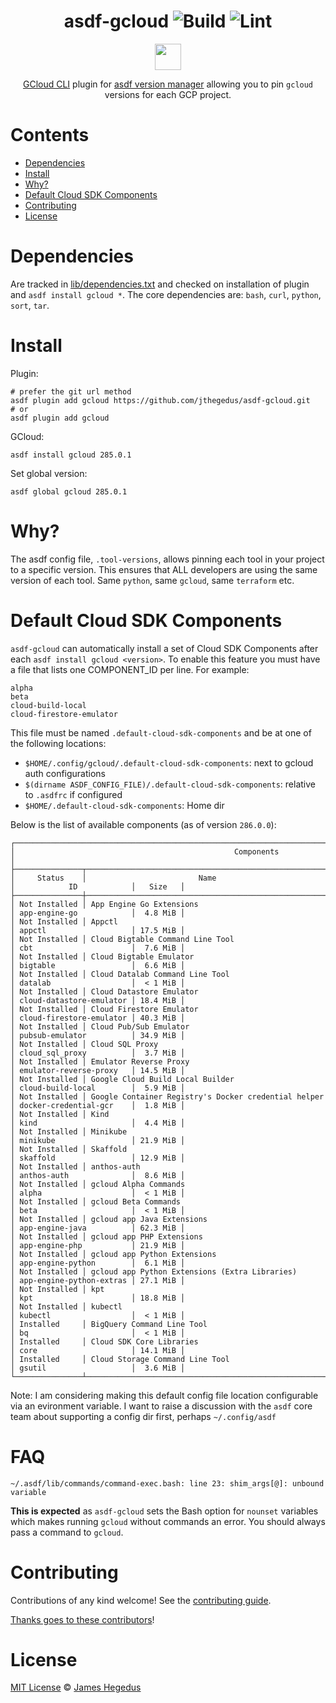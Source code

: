 <div align="center">

# asdf-gcloud ![Build](https://github.com/jthegedus/asdf-gcloud/workflows/Build/badge.svg) ![Lint](https://github.com/jthegedus/asdf-gcloud/workflows/Lint/badge.svg)

<a href="https://cloud.google.com/sdk/gcloud/reference" target="_blank" rel="noopener noreferrer">
    <img src="images/logo_lockup_cloud_rgb.png" height="42" align="middle" />
</a>

[GCloud CLI](https://cloud.google.com/sdk/gcloud/reference) plugin for [asdf version manager](https://asdf-vm.com) allowing you to pin `gcloud` versions for each GCP project.

</div>

# Contents

- [Dependencies](#dependencies)
- [Install](#install)
- [Why?](#why)
- [Default Cloud SDK Components](#default-cloud-sdk-components)
- [Contributing](#contributing)
- [License](#license)

# Dependencies

Are tracked in [lib/dependencies.txt](lib/dependencies.txt) and checked on installation of plugin and `asdf install gcloud *`. The core dependencies are: `bash`, `curl`, `python`, `sort`, `tar`.

# Install

Plugin:

```shell
# prefer the git url method
asdf plugin add gcloud https://github.com/jthegedus/asdf-gcloud.git
# or
asdf plugin add gcloud
```

GCloud:

```shell
asdf install gcloud 285.0.1
```

Set global version:

```shell
asdf global gcloud 285.0.1
```

# Why?

The asdf config file, `.tool-versions`, allows pinning each tool in your project to a specific version. This ensures that ALL developers are using the same version of each tool. Same `python`, same `gcloud`, same `terraform` etc.

# Default Cloud SDK Components

`asdf-gcloud` can automatically install a set of Cloud SDK Components after each `asdf install gcloud <version>`. To enable this feature you must have a file that lists one COMPONENT_ID per line. For example:

```
alpha
beta
cloud-build-local
cloud-firestore-emulator
```

This file must be named `.default-cloud-sdk-components` and be at one of the following locations:

- `$HOME/.config/gcloud/.default-cloud-sdk-components`: next to gcloud auth configurations
- `$(dirname ASDF_CONFIG_FILE)/.default-cloud-sdk-components`: relative to `.asdfrc` if configured
- `$HOME/.default-cloud-sdk-components`: Home dir

Below is the list of available components (as of version `286.0.0`):

```
┌────────────────────────────────────────────────────────────────────────────────────────────────────────────┐
│                                                 Components                                                 │
├───────────────┬──────────────────────────────────────────────────────┬──────────────────────────┬──────────┤
│     Status    │                         Name                         │            ID            │   Size   │
├───────────────┼──────────────────────────────────────────────────────┼──────────────────────────┼──────────┤
│ Not Installed │ App Engine Go Extensions                             │ app-engine-go            │  4.8 MiB │
│ Not Installed │ Appctl                                               │ appctl                   │ 17.5 MiB │
│ Not Installed │ Cloud Bigtable Command Line Tool                     │ cbt                      │  7.6 MiB │
│ Not Installed │ Cloud Bigtable Emulator                              │ bigtable                 │  6.6 MiB │
│ Not Installed │ Cloud Datalab Command Line Tool                      │ datalab                  │  < 1 MiB │
│ Not Installed │ Cloud Datastore Emulator                             │ cloud-datastore-emulator │ 18.4 MiB │
│ Not Installed │ Cloud Firestore Emulator                             │ cloud-firestore-emulator │ 40.3 MiB │
│ Not Installed │ Cloud Pub/Sub Emulator                               │ pubsub-emulator          │ 34.9 MiB │
│ Not Installed │ Cloud SQL Proxy                                      │ cloud_sql_proxy          │  3.7 MiB │
│ Not Installed │ Emulator Reverse Proxy                               │ emulator-reverse-proxy   │ 14.5 MiB │
│ Not Installed │ Google Cloud Build Local Builder                     │ cloud-build-local        │  5.9 MiB │
│ Not Installed │ Google Container Registry's Docker credential helper │ docker-credential-gcr    │  1.8 MiB │
│ Not Installed │ Kind                                                 │ kind                     │  4.4 MiB │
│ Not Installed │ Minikube                                             │ minikube                 │ 21.9 MiB │
│ Not Installed │ Skaffold                                             │ skaffold                 │ 12.9 MiB │
│ Not Installed │ anthos-auth                                          │ anthos-auth              │  8.6 MiB │
│ Not Installed │ gcloud Alpha Commands                                │ alpha                    │  < 1 MiB │
│ Not Installed │ gcloud Beta Commands                                 │ beta                     │  < 1 MiB │
│ Not Installed │ gcloud app Java Extensions                           │ app-engine-java          │ 62.3 MiB │
│ Not Installed │ gcloud app PHP Extensions                            │ app-engine-php           │ 21.9 MiB │
│ Not Installed │ gcloud app Python Extensions                         │ app-engine-python        │  6.1 MiB │
│ Not Installed │ gcloud app Python Extensions (Extra Libraries)       │ app-engine-python-extras │ 27.1 MiB │
│ Not Installed │ kpt                                                  │ kpt                      │ 18.8 MiB │
│ Not Installed │ kubectl                                              │ kubectl                  │  < 1 MiB │
│ Installed     │ BigQuery Command Line Tool                           │ bq                       │  < 1 MiB │
│ Installed     │ Cloud SDK Core Libraries                             │ core                     │ 14.1 MiB │
│ Installed     │ Cloud Storage Command Line Tool                      │ gsutil                   │  3.6 MiB │
└───────────────┴──────────────────────────────────────────────────────┴──────────────────────────┴──────────┘
```

Note: I am considering making this default config file location configurable via an evironment variable. I want to raise a discussion with the `asdf` core team about supporting a config dir first, perhaps `~/.config/asdf`

# FAQ

```
~/.asdf/lib/commands/command-exec.bash: line 23: shim_args[@]: unbound variable
```

**This is expected** as `asdf-gcloud` sets the Bash option for `nounset` variables which makes running `gcloud` without commands an error. You should always pass a command to `gcloud`.

# Contributing

Contributions of any kind welcome! See the [contributing guide](contributing.md).

[Thanks goes to these contributors](https://github.com/jthegedus/asdf-gcloud/graphs/contributors)!

# License

[MIT License](LICENSE) © [James Hegedus](https://github.com/jthegedus/)
